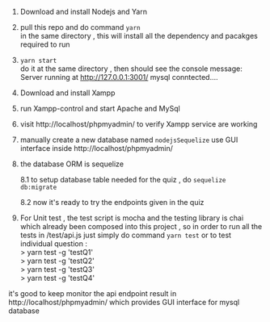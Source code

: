 1. Download and install Nodejs and Yarn

2. pull this repo and do command 
   `yarn`  \
   in the same directory , this will install all the dependency and pacakges required to run

3.  `yarn start` \
    do it at the same directory , then should see the console message:
    Server running at http://127.0.0.1:3001/
    mysql conntected....

4. Download and install Xampp

5. run Xampp-control and start Apache and MySql

6. visit http://localhost/phpmyadmin/ to verify Xampp service are working

7. manually create a new database named `nodejsSequelize` use GUI interface inside http://localhost/phpmyadmin/

8. the database ORM is sequelize

    8.1 to setup database table needed for the quiz , do `sequelize db:migrate`

    8.2 now it's ready to try the endpoints given in the quiz

9. For Unit test , the test script is mocha and the testing library is chai which already been composed into this project , so in order to run all the tests in /test/api.js just simply do command  `yarn test` or to test individual question : \
        >  yarn test -g 'testQ1'\
        >  yarn test -g 'testQ2'\
        >  yarn test -g 'testQ3'\
        >  yarn test -g 'testQ4'

it's good to keep monitor the api endpoint result in http://localhost/phpmyadmin/ which provides GUI interface for mysql database